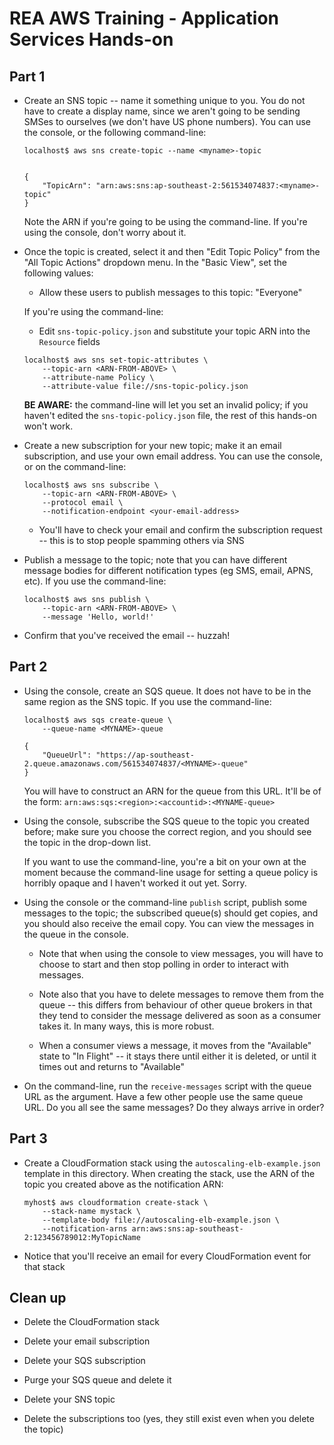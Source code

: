 # REA AWS Training - Application Services Hands-on

## Part 1

* Create an SNS topic -- name it something unique to
  you. You do not have to create a display name, since we aren't going
  to be sending SMSes to ourselves (we don't have US phone numbers). You
  can use the console, or the following command-line:

    ```
    localhost$ aws sns create-topic --name <myname>-topic


    {
        "TopicArn": "arn:aws:sns:ap-southeast-2:561534074837:<myname>-topic"
    }
    ```

  Note the ARN if you're going to be using the command-line. If you're
  using the console, don't worry about it.

* Once the topic is created, select it and then "Edit Topic Policy"
  from the "All Topic Actions" dropdown menu. In the "Basic View",
  set the following values:

    * Allow these users to publish messages to this topic: "Everyone"

  If you're using the command-line:

    * Edit `sns-topic-policy.json` and substitute your topic ARN into
      the `Resource` fields

    ```
    localhost$ aws sns set-topic-attributes \
        --topic-arn <ARN-FROM-ABOVE> \
        --attribute-name Policy \
        --attribute-value file://sns-topic-policy.json
    ```

  **BE AWARE:** the command-line will let you set an invalid policy; if
  you haven't edited the `sns-topic-policy.json` file, the rest of this
  hands-on won't work.

* Create a new subscription for your new topic; make it an email
  subscription, and use your own email address. You can use the console,
  or on the command-line:

    ```
    localhost$ aws sns subscribe \
        --topic-arn <ARN-FROM-ABOVE> \
        --protocol email \
        --notification-endpoint <your-email-address>
    ```

    * You'll have to check your email and confirm the subscription
      request -- this is to stop people spamming others via SNS

* Publish a message to the topic; note that you can have different
  message bodies for different notification types (eg SMS, email, APNS,
  etc). If you use the command-line:

    ```
    localhost$ aws sns publish \
        --topic-arn <ARN-FROM-ABOVE> \
        --message 'Hello, world!'
    ```

* Confirm that you've received the email -- huzzah!

## Part 2

* Using the console, create an SQS queue. It does not have to be in the
  same region as the SNS topic. If you use the command-line:

    ```
    localhost$ aws sqs create-queue \
        --queue-name <MYNAME>-queue

    {
        "QueueUrl": "https://ap-southeast-2.queue.amazonaws.com/561534074837/<MYNAME>-queue"
    }
    ```

  You will have to construct an ARN for the queue from this URL. It'll
  be of the form: `arn:aws:sqs:<region>:<accountid>:<MYNAME-queue>`

* Using the console, subscribe the SQS queue to the topic you created
  before; make sure you choose the correct region, and you should see
  the topic in the drop-down list.

  If you want to use the command-line, you're a bit on your own at the
  moment because the command-line usage for setting a queue policy is
  horribly opaque and I haven't worked it out yet. Sorry.

* Using the console or the command-line `publish` script, publish some
  messages to the topic; the subscribed
  queue(s) should get copies, and you should also receive the email copy.
  You can view the messages in the queue in the console.

    * Note that when using the console to view messages, you will have
      to choose to start and then stop polling in order to interact
      with messages.

    * Note also that you have to delete messages to remove them from
      the queue -- this differs from behaviour of other queue brokers
      in that they tend to consider the message delivered as soon as a
      consumer takes it. In many ways, this is more robust.

    * When a consumer views a message, it moves from the "Available"
      state to "In Flight" -- it stays there until either it is
      deleted, or until it times out and returns to "Available"

* On the command-line, run the `receive-messages` script with the queue
  URL as the argument. Have a few other people use the same queue URL.
  Do you all see the same messages? Do they always arrive in order?

## Part 3

* Create a CloudFormation stack using the `autoscaling-elb-example.json`
  template in this directory. When creating the stack, use the ARN
  of the topic you created above as the notification ARN:

    ```shell
    myhost$ aws cloudformation create-stack \
        --stack-name mystack \
        --template-body file://autoscaling-elb-example.json \
        --notification-arns arn:aws:sns:ap-southeast-2:123456789012:MyTopicName
    ```

* Notice that you'll receive an email for every CloudFormation event for that stack


## Clean up

* Delete the CloudFormation stack

* Delete your email subscription

* Delete your SQS subscription

* Purge your SQS queue and delete it

* Delete your SNS topic

* Delete the subscriptions too (yes, they still exist even when you delete the topic)


